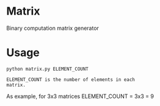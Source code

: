 # Matrix
Binary computation matrix generator

# Usage

<code>python matrix.py ELEMENT_COUNT</code>

<code>ELEMENT_COUNT is the number of elements in each matrix.</code>

As example, for 3x3 matrices ELEMENT_COUNT = 3x3 = 9
